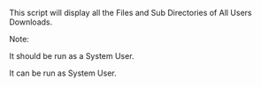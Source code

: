 This script will display all the Files and Sub Directories of All Users Downloads.

Note:

It should be run as a System User.

It can be run as System User.